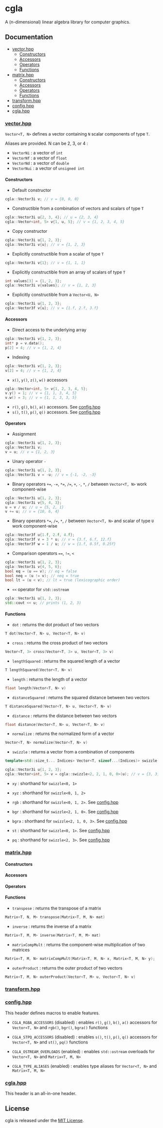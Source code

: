 # cgla

A (n-dimensional) linear algebra library for computer graphics.

## Documentation

* [vector.hpp](#vectorhpp)
    * [Constructors](#constructors)
    * [Accessors](#accessors)
    * [Operators](#operators)
    * [Functions](#functions)
* [matrix.hpp](#matrixhpp)
    * [Constructors](#constructors-1)
    * [Accessors](#accessors-1)
    * [Operators](#operators-1)
    * [Functions](#functions-1)
* [transform.hpp](#transformhpp)
* [config.hpp](#confighpp)
* [cgla.hpp](#cglahpp)

### [vector.hpp](include/cgla/vector.hpp)

`Vector<T, N>` defines a vector containing `N` scalar components of type `T`.

Aliases are provided. N can be 2, 3, or 4 :
* `VectorNi` : a vector of `int`
* `VectorNf` : a vector of `float`
* `VectorNd` : a vector of `double`
* `VectorNui` : a vector of `unsigned int`

#### Constructors

* Default constructor
```cpp
cgla::Vector3i v; // v = {0, 0, 0}
```

* Constructible from a combination of vectors and scalars of type `T`
```cpp
cgla::Vector3i u{2, 3, 4}; // u = {2, 3, 4}
cgla::Vector<int, 5> v{1, u, 5}; // v = {1, 2, 3, 4, 5}
```

* Copy constructor
```cpp
cgla::Vector3i u{1, 2, 3};
cgla::Vector3i v{u}; // v = {1, 2, 3}
```

* Explicitly constructible from a scalar of type `T`
```cpp
cgla::Vector3i v{1}; // v = {1, 1, 1}
```

* Explicitly constructible from an array of scalars of type `T`
```cpp
int values[3] = {1, 2, 3};
cgla::Vector3i v{values}; // v = {1, 2, 3}
```

* Explicitly constructible from a `Vector<U, N>`
```cpp
cgla::Vector3i u{1, 2, 3};
cgla::Vector3f v{u}; // v = {1.f, 2.f, 3.f}
```

#### Accessors

* Direct access to the underlying array
```cpp
cgla::Vector3i v{1, 2, 3};
int* p = v.data();
p[2] = 4; // v = {1, 2, 4}
```

* Indexing
```cpp
cgla::Vector3i v{1, 2, 3};
v[2] = 4; // v = {1, 2, 4}
```

* `x()`, `y()`, `z()`, `w()` accessors
```cpp
cgla::Vector<int, 5> v{1, 2, 3, 4, 5};
v.y() = 1; // v = {1, 1, 3, 4, 5}
v.w() = 3; // v = {1, 1, 3, 3, 5}
```

* `r()`, `g()`, `b()`, `a()` accessors. See [config.hpp](#confighpp)
* `s()`, `t()`, `p()`, `q()` accessors. See [config.hpp](#confighpp)

#### Operators

* Assignment
```cpp
cgla::Vector3i u{1, 2, 3};
cgla::Vector3i v;
v = u; // v = {1, 2, 3}
```

* Unary operator `-`
```cpp
cgla::Vector3i u{1, 2, 3};
cgla::Vector3i v = -u; // v = {-1, -2, -3}
```

* Binary operators `+=`, `-=`, `*=`, `/=`, `+`, `-`, `*`, `/` between `Vector<T, N>` work component-wise
```cpp
cgla::Vector3i u{1, 2, 3};
cgla::Vector3i v{5, 4, 3};
u = v / u; // u = {5, 2, 1}
v += u; // v = {10, 6, 4}
```

* Binary operators `*=`, `/=`, `*`, `/` between `Vector<T, N>` and scalar of type `U` work component-wise
```cpp
cgla::Vector3f u{1.f, 2.f, 4.f};
cgla::Vector3f v = 3 * u; // v = {3.f, 6.f, 12.f}
cgla::Vector3f w = 1 / u; // w = {1.f, 0.5f, 0.25f}
```

* Comparison operators `==`, `!=`, `<`
```cpp
cgla::Vector3i u{1, 2, 3};
cgla::Vector3i v{4, 5, 6};
bool eq = (u == v); // eq = false
bool neq = (u != v); // neq = true
bool lt = (u < v); // lt = true (lexicographic order)
```

* `<<` operator for `std::ostream`
```cpp
cgla::Vector3i u{1, 2, 3};
std::cout << u; // prints (1, 2, 3)
```

#### Functions

* `dot` : returns the dot product of two vectors
```cpp
T dot(Vector<T, N> u, Vector<T, N> v)
```

* `cross` : returns the cross product of two vectors
```cpp
Vector<T, 3> cross(Vector<T, 3> u, Vector<T, 3> v)
```

* `lengthSquared` : returns the squared length of a vector
```cpp
T lengthSquared(Vector<T, N> v)
```

* `length` : returns the length of a vector
```cpp
float length(Vector<T, N> v)
```

* `distanceSquared` : returns the squared distance between two vectors
```cpp
T distanceSquared(Vector<T, N> u, Vector<T, N> v)
```

* `distance` : returns the distance between two vectors
```cpp
float distance(Vector<T, N> u, Vector<T, N> v)
```

* `normalize` : returns the normalized form of a vector
```cpp
Vector<T, N> normalize(Vector<T, N> v)
```

* `swizzle` : returns a vector from a combination of components
```cpp
template<std::size_t... Indices> Vector<T, sizeof...(Indices)> swizzle(Vector<T, N> v)
```
```cpp
cgla::Vector3i u{1, 2, 3};
cgla::Vector<int, 5> v = cgla::swizzle<2, 2, 1, 0, 0>(u); // v = {3, 3, 2, 1, 1}
```

* `xy` : shorthand for `swizzle<0, 1>`
* `xyz` : shorthand for `swizzle<0, 1, 2>`

* `rgb` : shorthand for `swizzle<0, 1, 2>`. See [config.hpp](#confighpp)
* `bgr` : shorthand for `swizzle<2, 1, 0>`. See [config.hpp](#confighpp)
* `bgra` : shorthand for `swizzle<2, 1, 0, 3>`. See [config.hpp](#confighpp)

* `st` : shorthand for `swizzle<0, 1>`. See [config.hpp](#confighpp)
* `pq` : shorthand for `swizzle<2, 3>`. See [config.hpp](#confighpp)

### [matrix.hpp](include/cgla/matrix.hpp)

#### Constructors

#### Accessors

#### Operators

#### Functions

* `transpose` : returns the transpose of a matrix
```cpp
Matrix<T, N, M> transpose(Matrix<T, M, N> mat)
```

* `inverse` : returns the inverse of a matrix
```cpp
Matrix<T, M, M> inverse(Matrix<T, M, M> mat)
```

* `matrixCompMult` : returns the component-wise multiplication of two matrices
```cpp
Matrix<T, M, N> matrixCompMult(Matrix<T, M, N> x, Matrix<T, M, N> y);
```

* `outerProduct` : returns the outer product of two vectors
```cpp
Matrix<T, M, N> outerProduct(Vector<T, M> u, Vector<T, N> v)
```

### [transform.hpp](include/cgla/transform.hpp)

### [config.hpp](include/cgla/config.hpp)

This header defines macros to enable features.

* `CGLA_RGBA_ACCESSORS` (disabled) : enables `r()`, `g()`, `b()`, `a()` accessors for `Vector<T, N>` and `rgb()`, `bgr()`, `bgra()` functions

* `CGLA_STPQ_ACCESSORS` (disabled) : enables `s()`, `t()`, `p()`, `q()` accessors for `Vector<T, N>` and `st()`, `pq()` functions

* `CGLA_OSTREAM_OVERLOADS` (enabled) : enables `std::ostream` overloads for `Vector<T, N>` and `Matrix<T, M, N>`

* `CGLA_TYPE_ALIASES` (enabled) : enables type aliases for `Vector<T, N>` and `Matrix<T, M, N>`

### [cgla.hpp](include/cgla/cgla.hpp)

This header is an all-in-one header.

## License

cgla is released under the [MIT License](LICENSE).
